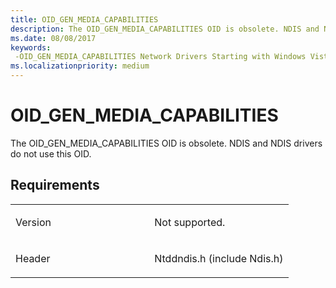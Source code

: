 ```yaml
---
title: OID_GEN_MEDIA_CAPABILITIES
description: The OID_GEN_MEDIA_CAPABILITIES OID is obsolete. NDIS and NDIS drivers do not use this OID.
ms.date: 08/08/2017
keywords: 
 -OID_GEN_MEDIA_CAPABILITIES Network Drivers Starting with Windows Vista
ms.localizationpriority: medium
---
```


# OID\_GEN\_MEDIA\_CAPABILITIES


The OID\_GEN\_MEDIA\_CAPABILITIES OID is obsolete. NDIS and NDIS drivers do not use this OID.

Requirements
------------

<table>
<colgroup>
<col width="50%" />
<col width="50%" />
</colgroup>
<tbody>
<tr class="odd">
<td><p>Version</p></td>
<td><p>Not supported.</p></td>
</tr>
<tr class="even">
<td><p>Header</p></td>
<td>Ntddndis.h (include Ndis.h)</td>
</tr>
</tbody>
</table>

 

 




